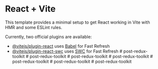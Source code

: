 # React + Vite

This template provides a minimal setup to get React working in Vite with HMR and some ESLint rules.

Currently, two official plugins are available:

- [@vitejs/plugin-react](https://github.com/vitejs/vite-plugin-react/blob/main/packages/plugin-react/README.md) uses [Babel](https://babeljs.io/) for Fast Refresh
- [@vitejs/plugin-react-swc](https://github.com/vitejs/vite-plugin-react-swc) uses [SWC](https://swc.rs/) for Fast Refresh
#   p o s t - r e d u x - t o o l k i t  
 #   p o s t - r e d u x - t o o l k i t  
 #   p o s t - r e d u x - t o o l k i t  
 #   p o s t - r e d u x - t o o l k i t  
 #   p o s t - r e d u x - t o o l k i t  
 #   p o s t - r e d u x - t o o l k i t  
 # post-redux-toolkit
